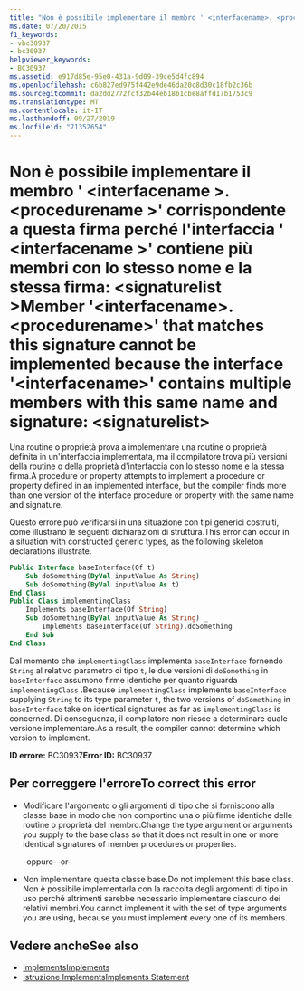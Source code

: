 ```yaml
---
title: "Non è possibile implementare il membro ' <interfacename>. <procedurename>' corrispondente a questa firma perché l'interfaccia ' <interfacename>' contiene più membri con lo stesso nome e la stessa firma: <signaturelist>"
ms.date: 07/20/2015
f1_keywords:
- vbc30937
- bc30937
helpviewer_keywords:
- BC30937
ms.assetid: e917d85e-95e0-431a-9d09-39ce5d4fc894
ms.openlocfilehash: c6b827ed975f442e9de46da20c8d30c18fb2c36b
ms.sourcegitcommit: da2dd2772fcf32b44eb18b1cbe8affd17b1753c9
ms.translationtype: MT
ms.contentlocale: it-IT
ms.lasthandoff: 09/27/2019
ms.locfileid: "71352654"
---
```

# <a name="member-interfacenameprocedurename-that-matches-this-signature-cannot-be-implemented-because-the-interface-interfacename-contains-multiple-members-with-this-same-name-and-signature-signaturelist"></a><span data-ttu-id="a2dc2-102">Non è possibile implementare il membro ' \<interfacename >. \<procedurename >' corrispondente a questa firma perché l'interfaccia ' \<interfacename >' contiene più membri con lo stesso nome e la stessa firma: \<signaturelist ></span><span class="sxs-lookup"><span data-stu-id="a2dc2-102">Member '\<interfacename>.\<procedurename>' that matches this signature cannot be implemented because the interface '\<interfacename>' contains multiple members with this same name and signature: \<signaturelist></span></span>
<span data-ttu-id="a2dc2-103">Una routine o proprietà prova a implementare una routine o proprietà definita in un'interfaccia implementata, ma il compilatore trova più versioni della routine o della proprietà d'interfaccia con lo stesso nome e la stessa firma.</span><span class="sxs-lookup"><span data-stu-id="a2dc2-103">A procedure or property attempts to implement a procedure or property defined in an implemented interface, but the compiler finds more than one version of the interface procedure or property with the same name and signature.</span></span>  
  
 <span data-ttu-id="a2dc2-104">Questo errore può verificarsi in una situazione con tipi generici costruiti, come illustrano le seguenti dichiarazioni di struttura.</span><span class="sxs-lookup"><span data-stu-id="a2dc2-104">This error can occur in a situation with constructed generic types, as the following skeleton declarations illustrate.</span></span>  
  
```vb  
Public Interface baseInterface(Of t)  
    Sub doSomething(ByVal inputValue As String)  
    Sub doSomething(ByVal inputValue As t)  
End Class  
Public Class implementingClass  
    Implements baseInterface(Of String)  
    Sub doSomething(ByVal inputValue As String) _  
        Implements baseInterface(Of String).doSomething  
    End Sub  
End Class  
```  
  
 <span data-ttu-id="a2dc2-105">Dal momento che `implementingClass` implementa `baseInterface` fornendo `String` al relativo parametro di tipo `t`, le due versioni di `doSomething` in `baseInterface` assumono firme identiche per quanto riguarda `implementingClass` .</span><span class="sxs-lookup"><span data-stu-id="a2dc2-105">Because `implementingClass` implements `baseInterface` supplying `String` to its type parameter `t`, the two versions of `doSomething` in `baseInterface` take on identical signatures as far as `implementingClass` is concerned.</span></span> <span data-ttu-id="a2dc2-106">Di conseguenza, il compilatore non riesce a determinare quale versione implementare.</span><span class="sxs-lookup"><span data-stu-id="a2dc2-106">As a result, the compiler cannot determine which version to implement.</span></span>  
  
 <span data-ttu-id="a2dc2-107">**ID errore:** BC30937</span><span class="sxs-lookup"><span data-stu-id="a2dc2-107">**Error ID:** BC30937</span></span>  
  
## <a name="to-correct-this-error"></a><span data-ttu-id="a2dc2-108">Per correggere l'errore</span><span class="sxs-lookup"><span data-stu-id="a2dc2-108">To correct this error</span></span>  
  
- <span data-ttu-id="a2dc2-109">Modificare l'argomento o gli argomenti di tipo che si forniscono alla classe base in modo che non comportino una o più firme identiche delle routine o proprietà del membro.</span><span class="sxs-lookup"><span data-stu-id="a2dc2-109">Change the type argument or arguments you supply to the base class so that it does not result in one or more identical signatures of member procedures or properties.</span></span>  
  
     <span data-ttu-id="a2dc2-110">-oppure-</span><span class="sxs-lookup"><span data-stu-id="a2dc2-110">-or-</span></span>  
  
- <span data-ttu-id="a2dc2-111">Non implementare questa classe base.</span><span class="sxs-lookup"><span data-stu-id="a2dc2-111">Do not implement this base class.</span></span> <span data-ttu-id="a2dc2-112">Non è possibile implementarla con la raccolta degli argomenti di tipo in uso perché altrimenti sarebbe necessario implementare ciascuno dei relativi membri.</span><span class="sxs-lookup"><span data-stu-id="a2dc2-112">You cannot implement it with the set of type arguments you are using, because you must implement every one of its members.</span></span>  
  
## <a name="see-also"></a><span data-ttu-id="a2dc2-113">Vedere anche</span><span class="sxs-lookup"><span data-stu-id="a2dc2-113">See also</span></span>

- [<span data-ttu-id="a2dc2-114">Implements</span><span class="sxs-lookup"><span data-stu-id="a2dc2-114">Implements</span></span>](../../visual-basic/language-reference/statements/implements-clause.md)
- [<span data-ttu-id="a2dc2-115">Istruzione Implements</span><span class="sxs-lookup"><span data-stu-id="a2dc2-115">Implements Statement</span></span>](../../visual-basic/language-reference/statements/implements-statement.md)
